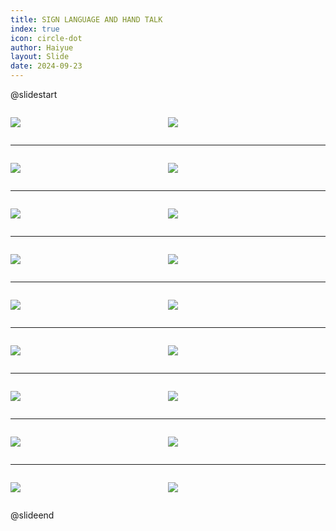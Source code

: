 ```yaml
---
title: SIGN LANGUAGE AND HAND TALK
index: true
icon: circle-dot
author: Haiyue
layout: Slide
date: 2024-09-23
---
```

 
@slidestart

<div style="display:flex">
<div style="flex:1">

![](https://raw.githubusercontent.com/yclord/reading/refs/heads/master/english/Level-L/SIGN%20LANGUAGE%20AND%20HAND%20TALK/001.webp)
</div>
<div style="flex:1">

![](https://raw.githubusercontent.com/yclord/reading/refs/heads/master/english/Level-L/SIGN%20LANGUAGE%20AND%20HAND%20TALK/002.webp)
</div>
</div>

---

<div style="display:flex">
<div style="flex:1">

![](https://raw.githubusercontent.com/yclord/reading/refs/heads/master/english/Level-L/SIGN%20LANGUAGE%20AND%20HAND%20TALK/003.webp)
</div>
<div style="flex:1">

![](https://raw.githubusercontent.com/yclord/reading/refs/heads/master/english/Level-L/SIGN%20LANGUAGE%20AND%20HAND%20TALK/004.webp)
</div>
</div>

---

<div style="display:flex">
<div style="flex:1">

![](https://raw.githubusercontent.com/yclord/reading/refs/heads/master/english/Level-L/SIGN%20LANGUAGE%20AND%20HAND%20TALK/005.webp)
</div>
<div style="flex:1">

![](https://raw.githubusercontent.com/yclord/reading/refs/heads/master/english/Level-L/SIGN%20LANGUAGE%20AND%20HAND%20TALK/006.webp)
</div>
</div>

---

<div style="display:flex">
<div style="flex:1">

![](https://raw.githubusercontent.com/yclord/reading/refs/heads/master/english/Level-L/SIGN%20LANGUAGE%20AND%20HAND%20TALK/007.webp)
</div>
<div style="flex:1">

![](https://raw.githubusercontent.com/yclord/reading/refs/heads/master/english/Level-L/SIGN%20LANGUAGE%20AND%20HAND%20TALK/008.webp)
</div>
</div>

---

<div style="display:flex">
<div style="flex:1">

![](https://raw.githubusercontent.com/yclord/reading/refs/heads/master/english/Level-L/SIGN%20LANGUAGE%20AND%20HAND%20TALK/009.webp)
</div>
<div style="flex:1">

![](https://raw.githubusercontent.com/yclord/reading/refs/heads/master/english/Level-L/SIGN%20LANGUAGE%20AND%20HAND%20TALK/010.webp)
</div>
</div>

---

<div style="display:flex">
<div style="flex:1">

![](https://raw.githubusercontent.com/yclord/reading/refs/heads/master/english/Level-L/SIGN%20LANGUAGE%20AND%20HAND%20TALK/011.webp)
</div>
<div style="flex:1">

![](https://raw.githubusercontent.com/yclord/reading/refs/heads/master/english/Level-L/SIGN%20LANGUAGE%20AND%20HAND%20TALK/012.webp)
</div>
</div>

---

<div style="display:flex">
<div style="flex:1">

![](https://raw.githubusercontent.com/yclord/reading/refs/heads/master/english/Level-L/SIGN%20LANGUAGE%20AND%20HAND%20TALK/013.webp)
</div>
<div style="flex:1">

![](https://raw.githubusercontent.com/yclord/reading/refs/heads/master/english/Level-L/SIGN%20LANGUAGE%20AND%20HAND%20TALK/014.webp)
</div>
</div>

---

<div style="display:flex">
<div style="flex:1">

![](https://raw.githubusercontent.com/yclord/reading/refs/heads/master/english/Level-L/SIGN%20LANGUAGE%20AND%20HAND%20TALK/015.webp)
</div>
<div style="flex:1">

![](https://raw.githubusercontent.com/yclord/reading/refs/heads/master/english/Level-L/SIGN%20LANGUAGE%20AND%20HAND%20TALK/016.webp)
</div>
</div>

---

<div style="display:flex">
<div style="flex:1">

![](https://raw.githubusercontent.com/yclord/reading/refs/heads/master/english/Level-L/SIGN%20LANGUAGE%20AND%20HAND%20TALK/017.webp)
</div>
<div style="flex:1">

![](https://raw.githubusercontent.com/yclord/reading/refs/heads/master/english/Level-L/SIGN%20LANGUAGE%20AND%20HAND%20TALK/018.webp)
</div>
</div>

@slideend